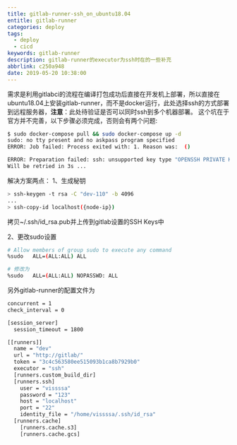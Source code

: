 ```yaml
---
title: gitlab-runner-ssh_on_ubuntu18.04
entitle: gitlab-runner
categories: deploy
tags:
  - deploy
  - cicd
keywords: gitlab-runner
description: gitlab-runner的executor为ssh时在的一些补充
abbrlink: c250a948
date: 2019-05-20 10:38:00
---
```

需求是利用gitlabci的流程在编译打包成功后直接在开发机上部署，所以直接在ubuntu18.04上安装gitlab-runner，而不是docker运行，此处选择ssh的方式部署到远程服务器，**注意**：此处待验证是否可以同时ssh到多个机器部署。
这个坑在于官方并不完善，以下步骤必须完成，否则会有两个问题:
```bash
$ sudo docker-compose pull && sudo docker-compose up -d
sudo: no tty present and no askpass program specified
ERROR: Job failed: Process exited with: 1. Reason was:  ()
```
```bash
ERROR: Preparation failed: ssh: unsupported key type "OPENSSH PRIVATE KEY"
Will be retried in 3s ...
```

解决方案两点：
1、生成秘钥
```bash
> ssh-keygen -t rsa -C "dev-110" -b 4096
...
> ssh-copy-id localhost({node-ip})
```
拷贝~/.ssh/id_rsa.pub并上传到gitlab设置的SSH Keys中

2、更改sudo设置
```bash
# Allow members of group sudo to execute any command
%sudo   ALL=(ALL:ALL) ALL

# 修改为
%sudo   ALL=(ALL:ALL) NOPASSWD: ALL
```

另外gitlab-runner的配置文件为
```bash
concurrent = 1
check_interval = 0

[session_server]
  session_timeout = 1800

[[runners]]
  name = "dev"
  url = "http://gitlab/"
  token = "3c4c563580ee515093b1ca8b7929b0"
  executor = "ssh"
  [runners.custom_build_dir]
  [runners.ssh]
    user = "vissssa"
    password = "123"
    host = "localhost"
    port = "22"
    identity_file = "/home/vissssa/.ssh/id_rsa"
  [runners.cache]
    [runners.cache.s3]
    [runners.cache.gcs]
```
